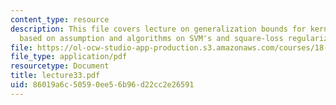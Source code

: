 ```yaml
---
content_type: resource
description: This file covers lecture on generalization bounds for kernel methods
  based on assumption and algorithms on SVM's and square-loss regularization.
file: https://ol-ocw-studio-app-production.s3.amazonaws.com/courses/18-465-topics-in-statistics-statistical-learning-theory-spring-2007/86019a6c50590ee56b96d22cc2e26591_lecture33.pdf
file_type: application/pdf
resourcetype: Document
title: lecture33.pdf
uid: 86019a6c-5059-0ee5-6b96-d22cc2e26591
---
```

